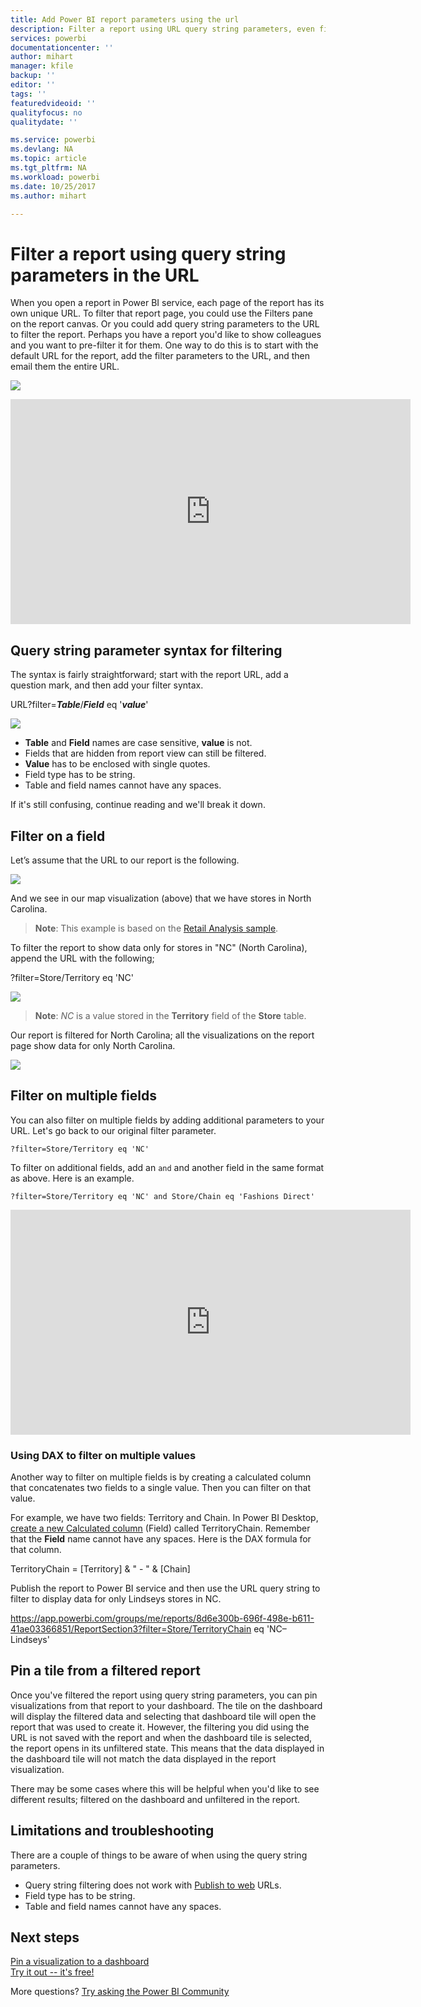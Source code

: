 ```yaml
---
title: Add Power BI report parameters using the url
description: Filter a report using URL query string parameters, even filter on more than one field.
services: powerbi
documentationcenter: ''
author: mihart
manager: kfile
backup: ''
editor: ''
tags: ''
featuredvideoid: ''
qualityfocus: no
qualitydate: ''

ms.service: powerbi
ms.devlang: NA
ms.topic: article
ms.tgt_pltfrm: NA
ms.workload: powerbi
ms.date: 10/25/2017
ms.author: mihart

---
```

# Filter a report using query string parameters in the URL
When you open a report in Power BI service, each page of the report has its own unique URL. To filter that report page, you could use the Filters pane on the report canvas.  Or you could add query string parameters to the URL to filter the report. Perhaps you have a report you'd like to show colleagues and you want to pre-filter it for them. One way to do this is to start with the default URL for the report, add the filter parameters to the URL, and then email them the entire URL.

![](media/service-url-filters/power-bi-report2.png)

<iframe width="640" height="360" src="https://www.youtube.com/embed/WQFtN8nvM4A?list=PLv2BtOtLblH3YE_Ycas5B1GtcoFfJXavO&amp;showinfo=0" frameborder="0" allowfullscreen></iframe>

## Query string parameter syntax for filtering
The syntax is fairly straightforward; start with the report URL, add a question mark, and then add your filter syntax.

URL?filter=***Table***/***Field*** eq '***value***'

![](media/service-url-filters/power-bi-filter-urls7b.png)

* **Table** and **Field** names are case sensitive, **value** is not.
* Fields that are hidden from report view can still be filtered.
* **Value** has to be enclosed with single quotes.
* Field type has to be string.
* Table and field names cannot have any spaces.

If it's still confusing, continue reading and we'll break it down.  

## Filter on a field
Let’s assume that the URL to our report is the following.

![](media/service-url-filters/power-bi-filter-urls6.png)

And we see in our map visualization (above) that we have stores in North Carolina.

> **Note**: This example is based on the [Retail Analysis sample](sample-datasets.md).
> 
> 

To filter the report to show data only for stores in "NC" (North Carolina), append the URL with the following;

?filter=Store/Territory eq 'NC'

![](media/service-url-filters/power-bi-filter-urls7.png)

> **Note**: *NC* is a value stored in the **Territory** field of the **Store** table.
> 
> 

Our report is filtered for North Carolina; all the visualizations on the report page show data for only North Carolina.

![](media/service-url-filters/power-bi-report4.png)

## Filter on multiple fields
You can also filter on multiple fields by adding additional parameters to your URL. Let's go back to our original filter parameter.

```
?filter=Store/Territory eq 'NC'
```

To filter on additional fields, add an `and` and another field in the same format as above. Here is an example.

```
?filter=Store/Territory eq 'NC' and Store/Chain eq 'Fashions Direct'
```

<iframe width="640" height="360" src="https://www.youtube.com/embed/0sDGKxOaC8w?showinfo=0" frameborder="0" allowfullscreen></iframe>


### Using DAX to filter on multiple values
Another way to filter on multiple fields is by creating a calculated column that concatenates two fields to a single value. Then you can filter on that value.

For example, we have two fields: Territory and Chain. In Power BI Desktop, [create a new Calculated column](desktop-tutorial-create-calculated-columns.md) (Field) called TerritoryChain. Remember that the **Field** name cannot have any spaces. Here is the DAX formula for that column.

TerritoryChain = [Territory] & " - " & [Chain]

Publish the report to Power BI service and then use the URL query string to filter to display data for only Lindseys stores in NC.

https://app.powerbi.com/groups/me/reports/8d6e300b-696f-498e-b611-41ae03366851/ReportSection3?filter=Store/TerritoryChain eq 'NC–Lindseys'

## Pin a tile from a filtered report
Once you've filtered the report using query string parameters, you can pin visualizations from that report to your dashboard. The tile on the dashboard will display the filtered data and selecting that dashboard tile will open the report that was used to create it.  However, the filtering you did using the URL is not saved with the report and when the dashboard tile is selected, the report opens in its unfiltered state.  This means that the data displayed in the dashboard tile will not match the data displayed in the report visualization.

There may be some cases where this will be helpful when you'd like to see different results; filtered on the dashboard and unfiltered in the report.

## Limitations and troubleshooting
There are a couple of things to be aware of when using the query string parameters.

* Query string filtering does not work with [Publish to web](service-publish-to-web.md) URLs.
* Field type has to be string.
* Table and field names cannot have any spaces.

## Next steps
[Pin a visualization to a dashboard](service-dashboard-pin-tile-from-report.md)  
[Try it out -- it's free!](https://powerbi.com/)

More questions? [Try asking the Power BI Community](http://community.powerbi.com/)

